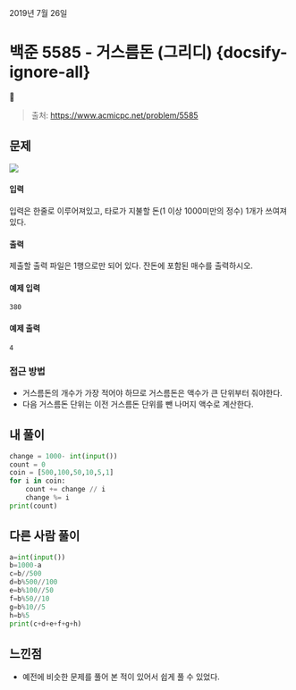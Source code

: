 2019년 7월 26일

# 백준 5585 - 거스름돈 (그리디) {docsify-ignore-all}

> 출처: https://www.acmicpc.net/problem/5585

## 문제

![](https://user-images.githubusercontent.com/34808501/61948744-a0b27e00-afe3-11e9-94b0-101dd0373cf2.png)

#### 입력

입력은 한줄로 이루어져있고, 타로가 지불할 돈(1 이상 1000미만의 정수) 1개가 쓰여져있다.

#### 출력

제출할 출력 파일은 1행으로만 되어 있다. 잔돈에 포함된 매수를 출력하시오.

#### 예제 입력

```
380
```

#### 예제 출력

```
4
```

### 접근 방법

- 거스름돈의 개수가 가장 적어야 하므로 거스름돈은 액수가 큰 단위부터 줘야한다.
- 다음 거스름돈 단위는 이전 거스름돈 단위를 뺀 나머지 액수로 계산한다.

## 내 풀이

```python
change = 1000- int(input())
count = 0
coin = [500,100,50,10,5,1]
for i in coin:
    count += change // i
    change %= i
print(count)
```

## 다른 사람 풀이

```python
a=int(input())
b=1000-a
c=b//500
d=b%500//100
e=b%100//50
f=b%50//10
g=b%10//5
h=b%5
print(c+d+e+f+g+h)
```

## 느낀점

- 예전에 비슷한 문제를 풀어 본 적이 있어서 쉽게 풀 수 있었다.
